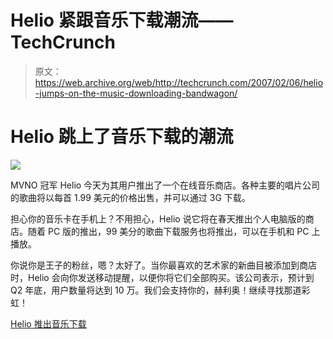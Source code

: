 # Helio 紧跟音乐下载潮流——TechCrunch

> 原文：<https://web.archive.org/web/http://techcrunch.com/2007/02/06/helio-jumps-on-the-music-downloading-bandwagon/>

# Helio 跳上了音乐下载的潮流

![](img/69d20ba5db030b512187f4f2c542dbd4.png)

MVNO 冠军 Helio 今天为其用户推出了一个在线音乐商店。各种主要的唱片公司的歌曲将以每首 1.99 美元的价格出售，并可以通过 3G 下载。

担心你的音乐卡在手机上？不用担心，Helio 说它将在春天推出个人电脑版的商店。随着 PC 版的推出，99 美分的歌曲下载服务也将推出，可以在手机和 PC 上播放。

你说你是王子的粉丝，嗯？太好了。当你最喜欢的艺术家的新曲目被添加到商店时，Helio 会向你发送移动提醒，以便你将它们全部购买。该公司表示，预计到 Q2 年底，用户数量将达到 10 万。我们会支持你的，赫利奥！继续寻找那道彩虹！

[Helio 推出音乐下载](https://web.archive.org/web/20201020120536/http://www.phonescoop.com/news/item.php?n=2058)